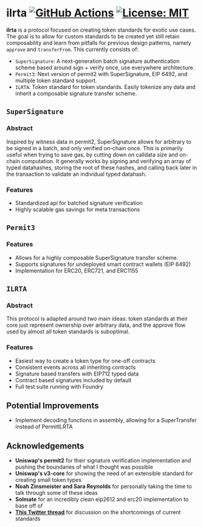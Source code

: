 # ilrta [![GitHub Actions][gha-badge]][gha] [![License: MIT][license-badge]][license]

[gha]: https://github.com/kyscott18/ilrta/actions
[gha-badge]: https://github.com/kyscott18/ilrta/actions/workflows/main.yml/badge.svg
[license]: https://opensource.org/licenses/MIT
[license-badge]: https://img.shields.io/badge/License-MIT-blue.svg

**ilrta** is a protocol focused on creating token standards for exotic use cases. The goal is to allow for custom standards to be created yet still retain composability and learn from pitfalls for previous design patterns, namely `approve` and `transferFrom`. This currently consists of:

- `SuperSignature`: A next-generation batch signature authentication scheme based around sign + verify once, use everywhere architecture.
- `Permit3`: Next version of permit2 with SuperSignature, EIP 6492, and multiple token standard support.
- `ILRTA`: Token standard for token standards. Easily tokenize any data and inherit a composable signature transfer scheme.

## `SuperSignature`

### Abstract

Inspired by witness data in permit2, SuperSignature allows for arbitrary to be signed in a batch, and only verified on-chain once. This is primarily useful when trying to save gas, by cutting down on calldata size and on-chain computation. It generally works by signing and verifying an array of typed datahashes, storing the root of these hashes, and calling back later in the transaction to validate an individual typed datahash.

### Features

- Standardized api for batched signature verification
- Highly scalable gas savings for meta transactions

## `Permit3`

### Features

- Allows for a highly composable SuperSignature transfer scheme.
- Supports signatures for undeployed smart contract wallets (EIP 6492)
- Implementation for ERC20, ERC721, and ERC1155

## `ILRTA`

### Abstract

This protocol is adapted around two main ideas: token standards at their core just represent ownership over arbitrary data, and the approve flow used by almost all token standards is suboptimal.

### Features

- Easiest way to create a token type for one-off contracts
- Consistent events across all inheriting contracts
- Signature based transfers with EIP712 typed data
- Contract based signatures included by default
- Full test suite running with Foundry

## Potential Improvements

- Implement decoding functions in assembly, allowing for a SuperTransfer instead of PermitILRTA

## Acknowledgements

- **Uniswap's permit2** for their signature verification implementation and pushing the boundaries of what I thought was possible
- **Uniswap's v3-core** for showing the need of an extensible standard for creating small token types
- **Noah Zinsmeister and Sara Reynolds** for personally taking the time to talk through some of these ideas
- **Solmate** for an incredibly clean eip2612 and erc20 implementation to base off of
- [**This Twitter thread**](https://twitter.com/pcaversaccio/status/1645084293989822466?s=20) for discussion on the shortcomings of current standards

